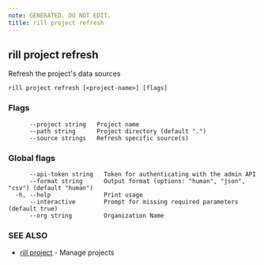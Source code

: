 ```yaml
---
note: GENERATED. DO NOT EDIT.
title: rill project refresh
---
```

## rill project refresh

Refresh the project's data sources

```
rill project refresh [<project-name>] [flags]
```

### Flags

```
      --project string   Project name
      --path string      Project directory (default ".")
      --source strings   Refresh specific source(s)
```

### Global flags

```
      --api-token string   Token for authenticating with the admin API
      --format string      Output format (options: "human", "json", "csv") (default "human")
  -h, --help               Print usage
      --interactive        Prompt for missing required parameters (default true)
      --org string         Organization Name
```

### SEE ALSO

* [rill project](project.md)	 - Manage projects

